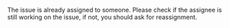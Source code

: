The issue is already assigned to someone. Please check if the assignee is still working on the issue, if not, you should ask for reassignment.

